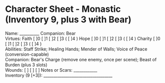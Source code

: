 # Character Sheet - Monastic (Inventory 9, plus 3 with Bear)

Name: __________  Companion: Bear  
Virtues: Faith [ ]0 [ ]1 [ ]2 [ ]3 ( [ ]4 )  Hope [ ]0 [ ]1 [ ]2 [ ]3 ( [ ]4 )  Charity [ ]0 [ ]1 [ ]2 [ ]3 ( [ ]4 )  
Abilities: Staff Strike; Healing Hands; Mender of Walls; Voice of Peace (conversion-capable)  
Companion: Bear's Charge (remove one enemy, once per scene); Beast of Burden (plus 3 slots)  
Wounds: [ ] [ ] [ ]  Notes or Scars: ____________  
Inventory (9 [+3]): ___________________________________
